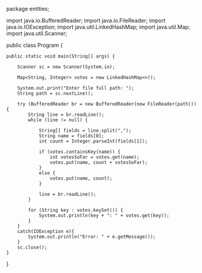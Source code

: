 package entities;

import java.io.BufferedReader;
import java.io.FileReader;
import java.io.IOException;
import java.util.LinkedHashMap;
import java.util.Map;
import java.util.Scanner;

public class Program {

	public static void main(String[] args) {
		
		Scanner sc = new Scanner(System.in);
		
		Map<String, Integer> votes = new LinkedHashMap<>();
		
		System.out.print("Enter file full path: ");
		String path = sc.nextLine();
		
		try (BufferedReader br = new BufferedReader(new FileReader(path))){
			String line = br.readLine();
			while (line != null) {
				
				String[] fields = line.split(",");
				String name = fields[0];
				int count = Integer.parseInt(fields[1]);

				if (votes.containsKey(name)) {
					int votesSoFar = votes.get(name);
					votes.put(name, count + votesSoFar);
				}
				else {
					votes.put(name, count);
				}
				
				line = br.readLine();
			}
			
			for (String key : votes.keySet()) {
				System.out.println(key + ": " + votes.get(key));
			}
		}
		catch(IOException e){
			System.out.println("Error: " + e.getMessage());
		}
		sc.close();
	}
}
